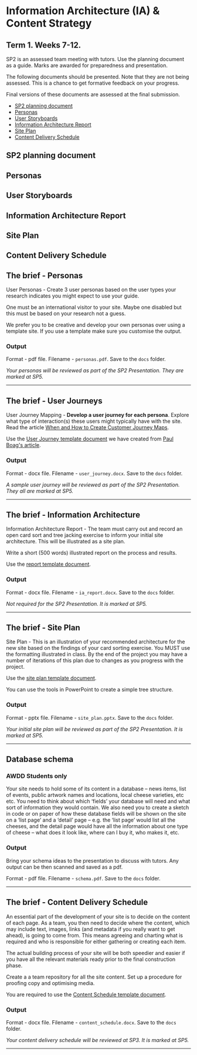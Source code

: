 # Information Architecture (IA) & Content Strategy

## Term 1. Weeks 7-12.

SP2 is an assessed team meeting with tutors. Use the planning document as a guide. Marks are awarded for preparedness and presentation.

The following documents should be presented. Note that they are not being assessed. This is a chance to get formative feedback on your progress.

Final versions of these documents are assessed at the final submission.

*   [SP2 planning document](docs/sp2_planning.pdf)
*   [Personas](docs/personas.pdf)
*   [User Storyboards](docs/user_storyboards.pdf)
*   [Information Architecture Report](docs/ia_report.pdf)
*   [Site Plan](docs/site_plan.pdf)
*   [Content Delivery Schedule](docs/content_schedule.docx)

## SP2 planning document
## Personas
## User Storyboards
## Information Architecture Report
## Site Plan
## Content Delivery Schedule

## The brief - Personas
    
User Personas - Create 3 user personas based on the user types your research indicates you might expect to use your guide.
    
One must be an international visitor to your site. Maybe one disabled but this must be based on your research not a guess.
    
We prefer you to be creative and develop your own personas over using a template site. If you use a template make sure you customise the output.
    
### Output

Format - pdf file. Filename - `personas.pdf`. Save to the `docs` folder.

*Your personas will be reviewed as part of the SP2 Presentation. They are marked at SP5.*

---

## The brief - User Journeys
    
User Journey Mapping - **Develop a user journey for each persona**. Explore what type of interaction(s) these users might typically have with the site. Read the article [When and How to Create Customer Journey Maps](https://www.nngroup.com/articles/customer-journey-mapping/).
    
Use the [User Journey template document](../../raw/master/templates/template_user_journey.pptx) we have created from [Paul Boag's article](https://boagworld.com/usability/customer-journey-mapping/).
    
### Output

Format - docx file. Filename - `user_journey.docx`. Save to the `docs` folder.

*A sample user journey will be reviewed as part of the SP2 Presentation. They all are marked at SP5.*

---
    
## The brief - Information Architecture
    
Information Architecture Report - The team must carry out and record an open card sort and tree jacking exercise to inform your initial site architecture. This will be illustrated as a site plan.
    
Write a short (500 words) illustrated report on the process and results.
    
Use the [report template document](../../raw/master/templates/template_ia_report.docx).
    
### Output

Format - docx file. Filename - `ia_report.docx`. Save to the `docs` folder.

*Not required for the SP2 Presentation. It is marked at SP5.*

---

## The brief - Site Plan
    
Site Plan - This is an illustration of your recommended architecture for the new site based on the findings of your card sorting exercise. You MUST use the formatting illustrated in class. By the end of the project you may have a number of iterations of this plan due to changes as you progress with the project.
    
Use the [site plan template document](../../raw/master/templates/template_site_plan.pptx).
    
You can use the tools in PowerPoint to create a simple tree structure.
    
### Output

Format - pptx file. Filename - `site_plan.pptx`. Save to the `docs` folder.

*Your initial site plan will be reviewed as part of the SP2 Presentation. It is marked at SP5.*

---

## Database schema

### AWDD Students only

Your site needs to hold some of its content in a database – news items, list of events, public artwork names and locations, local cheese varieties, etc etc. You need to think about which ‘fields’ your database will need and what sort of information they would contain. We also need you to create a sketch in code or on paper of how these database fields will be shown on the site on a ‘list page’ and a ‘detail’ page – e.g. the ‘list page’ would list all the cheeses, and the detail page would have all the information about one type of cheese – what does it look like, where can I buy it, who makes it, etc.

### Output

Bring your schema ideas to the presentation to discuss with tutors. Any output can be then scanned and saved as a pdf.

Format - pdf file. Filename - `schema.pdf`. Save to the `docs` folder.


---

## The brief - Content Delivery Schedule
    
An essential part of the development of your site is to decide on the content of each page. As a team, you then need to decide where the content, which may include text, images, links (and metadata if you really want to get ahead), is going to come from. This means agreeing and charting what is required and who is responsible for either gathering or creating each item.
    
The actual building process of your site will be both speedier and easier if you have all the relevant materials ready prior to the final construction phase.
    
Create a a team repository for all the site content. Set up a procedure for proofing copy and optimising media.
    
You are required to use the [Content Schedule template document](../../raw/master/templates/template_content_schedule.docx).
    
### Output

Format - docx file. Filename - `content_schedule.docx`. Save to the `docs` folder.

*Your content delivery schedule will be reviewed at SP3. It is marked at SP5.*

---
